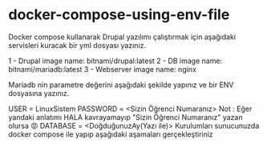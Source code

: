 # docker-compose-using-env-file

Docker compose kullanarak Drupal yazılımı çalıştırmak için aşağıdaki servisleri kuracak bir yml dosyası yazınız.

1 - Drupal image name: bitnami/drupal:latest
2 - DB image name: bitnami/mariadb:latest
3 - Webserver image name: nginx


Mariadb nin parametre değerini aşağıdaki şekilde yapınız ve bir ENV dosyasına yazınız.

USER = LinuxSistem
PASSWORD = <Sizin Öğrenci Numaranız>       Not : Eğer yandaki anlatımı HALA kavrayamayıp "Sizin Öğrenci Numaranız" yazan olursa 😡 
DATABASE = <DoğduğunuzAy(Yazı ile)>
Kurulumları sunucunuzda  docker compose ile yapıp aşağıdaki aşamaları gerçekleştiriniz
